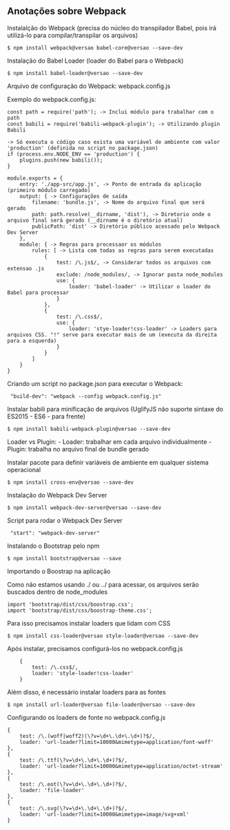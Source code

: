 ## Anotações sobre Webpack

Instalalção do Webpack (precisa do núcleo do transpilador Babel, pois irá utilizá-lo para compilar/transpilar os arquivos)

```
$ npm install webpack@versao babel-core@versao --save-dev
```

Instalação do Babel Loader (loader do Babel para o Webpack)

```
$ npm install babel-loader@versao --save-dev
```

Arquivo de configuração do Webpack: webpack.config.js

Exemplo do webpack.config.js:

```
const path = require('path'); -> Inclui módulo para trabalhar com o path
const babili = require('babili-webpack-plugin'); -> Utilizando plugin Babili

-> Só executa o código caso exista uma variável de ambiente com valor 'production' (definida no script no package.json)
if (process.env.NODE_ENV == 'production') {
    plugins.push(new babili());
}

module.exports = {
    entry: './app-src/app.js', -> Ponto de entrada da aplicação (primeiro módulo carregado)
    output: { -> Configurações de saída
        filename: 'bundle.js', -> Nome do arquivo final que será gerado
        path: path.resolve(__dirname, 'dist'), -> Diretorio onde o arquivo final será gerado (__dirname é o diretório atual)
        publicPath: 'dist' -> Diretório público acessado pelo Webpack Dev Server
    },
    module: { -> Regras para processaor os módulos
        rules: [ -> Lista com todas as regras para serem executadas
            {
                test: /\.js$/, -> Considerar todos os arquivos com extensao .js
                exclude: /node_modules/, -> Ignorar pasta node_modules
                use: {
                    loader: 'babel-loader' -> Utilizar o loader do Babel para processar
                }
            },
            {
                test: /\.css$/,
                use: {
                    loader: 'stye-loader!css-loader' -> Loaders para arquivos CSS. "!" serve para executar mais de um (executa da direita para a esquerda)
                }
            }
        ]
    }
}
```

Criando um script no package.json para executar o Webpack:

```
 "build-dev": "webpack --config webpack.config.js"
```

Instalar babili para minificação de arquivos (UglifyJS não suporte sintaxe do ES2015 - ES6 - para frente)

```
$ npm install babili-webpack-plugin@versao --save-dev
```

Loader vs Plugin:
    - Loader: trabalhar em cada arquivo individualmente
    - Plugin: trabalha no arquivo final de bundle gerado

Instalar pacote para definir variáveis de ambiente em qualquer sistema operacional

```
$ npm install cross-env@versao --save-dev
```

Instalação do Webpack Dev Server

```
$ npm install webpack-dev-server@versao --save-dev
```

Script para rodar o Webpack Dev Server

```
 "start": "webpack-dev-server"
```

Instalando o Bootstrap pelo npm

```
$ npm install bootstrap@versao --save
```

Importando o Boostrap na aplicação

Como não estamos usando ./ ou ../ para acessar, os arquivos serão buscados dentro de node_modules

```
import 'bootstrap/dist/css/boostrap.css';
import 'bootstrap/dist/css/boostrap-theme.css';
```

Para isso precisamos instalar loaders que lidam com CSS

```
$ npm install css-loader@versao style-loader@versao --save-dev
```

Após instalar, precisamos configurá-los no webpack.config.js

```
    {
        test: /\.css$/,
        loader: 'style-loader!css-loader'
    }
```

Além disso, é necessário instalar loaders para as fontes

```
$ npm install url-loader@versao file-loader@versao --save-dev
```

Configurando os loaders de fonte no webpack.config.js

```
{ 
    test: /\.(woff|woff2)(\?v=\d+\.\d+\.\d+)?$/, 
    loader: 'url-loader?limit=10000&mimetype=application/font-woff' 
},
{ 
    test: /\.ttf(\?v=\d+\.\d+\.\d+)?$/, 
    loader: 'url-loader?limit=10000&mimetype=application/octet-stream'
},
{ 
    test: /\.eot(\?v=\d+\.\d+\.\d+)?$/, 
    loader: 'file-loader' 
},
{ 
    test: /\.svg(\?v=\d+\.\d+\.\d+)?$/, 
    loader: 'url-loader?limit=10000&mimetype=image/svg+xml' 
}   
```